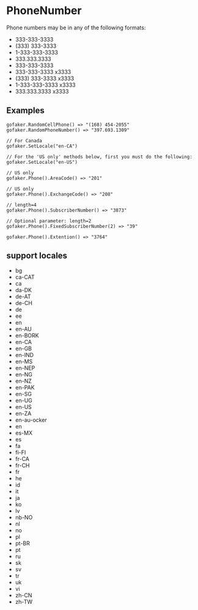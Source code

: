# PhoneNumber

Phone numbers may be in any of the following formats:

- 333-333-3333
- (333) 333-3333
- 1-333-333-3333
- 333.333.3333
- 333-333-3333
- 333-333-3333 x3333
- (333) 333-3333 x3333
- 1-333-333-3333 x3333
- 333.333.3333 x3333

## Examples

```
gofaker.RandomCellPhone() => "(168) 454-2055"
gofaker.RandomPhoneNumber() => "397.693.1309"

// For Canada
gofaker.SetLocale("en-CA")

// For the 'US only' methods below, first you must do the following:
gofaker.SetLocale("en-US")

// US only
gofaker.Phone().AreaCode() => "201"

// US only
gofaker.Phone().ExchangeCode() => "208"

// length=4
gofaker.Phone().SubscriberNumber() => "3873"

// Optional parameter: length=2
gofaker.Phone().FixedSubscriberNumber(2) => "39"

gofaker.Phone().Extention() => "3764"
```

## support locales

- bg
- ca-CAT
- ca
- da-DK
- de-AT
- de-CH
- de
- ee
- en
- en-AU
- en-BORK
- en-CA
- en-GB
- en-IND
- en-MS
- en-NEP
- en-NG
- en-NZ
- en-PAK
- en-SG
- en-UG
- en-US
- en-ZA
- en-au-ocker
- en
- es-MX
- es
- fa
- fi-FI
- fr-CA
- fr-CH
- fr
- he
- id
- it
- ja
- ko
- lv
- nb-NO
- nl
- no
- pl
- pt-BR
- pt
- ru
- sk
- sv
- tr
- uk
- vi
- zh-CN
- zh-TW
